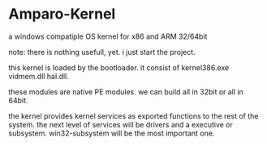 # Amparo-Kernel
a windows compatiple OS kernel for x86 and ARM 32/64bit

note: there is nothing usefull, yet. i just start the project.

this kernel is loaded by the bootloader. it consist of kernel386.exe vidmem.dll hal.dll.

these modules are native PE modules.
we can build all in 32bit or all in 64bit.

the kernel provides kernel services as exported functions to the rest of the system.
the next level of services will be drivers and a executive or subsystem. win32-subsystem will be the most important one.

